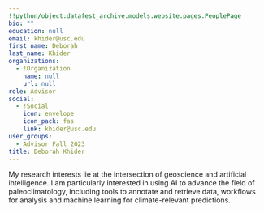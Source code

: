 ```yaml
---
!!python/object:datafest_archive.models.website.pages.PeoplePage
bio: ""
education: null
email: khider@usc.edu
first_name: Deborah
last_name: Khider
organizations:
  - !Organization
    name: null
    url: null
role: Advisor
social:
  - !Social
    icon: envelope
    icon_pack: fas
    link: khider@usc.edu
user_groups:
  - Advisor Fall 2023
title: Deborah Khider
---
```


My research interests lie at the intersection of geoscience and artificial intelligence. I am particularly interested in using AI to advance the field of paleoclimatology, including tools to annotate and retrieve data, workflows for analysis and machine learning for climate-relevant predictions.
